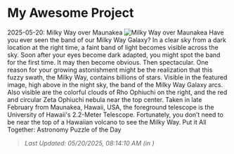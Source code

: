 # My Awesome Project

<!-- APOD Start -->
2025-05-20: Milky Way over Maunakea
![Milky Way over Maunakea](https://apod.nasa.gov/apod/image/2505/MaunaKeaNight_Rogozinska_960.jpg)
Have you ever seen the band of our Milky Way Galaxy?  In a clear sky from a dark location at the right time, a faint band of light becomes visible across the sky.  Soon after your eyes become dark adapted, you might spot the band for the first time.  It may then become obvious.  Then spectacular.  One reason for your growing astonishment might be the realization that this fuzzy swath, the Milky Way, contains billions of stars.  Visible in the featured image, high above in the night sky, the band of the Milky Way Galaxy arcs.  Also visible are the colorful clouds of Rho Ophiuchi on the right, and the red and circular Zeta Ophiuchi nebula near the top center. Taken in late February from Maunakea, Hawaii, USA, the foreground telescope is the University of Hawaii's 2.2-Meter Telescope. Fortunately, you don’t need to be near the top of a Hawaiian volcano to see the Milky Way.    Put it All Together: Astronomy Puzzle of the Day
> _Last Updated: 05/20/2025, 08:14:10 AM (in )_
<!-- APOD End -->
